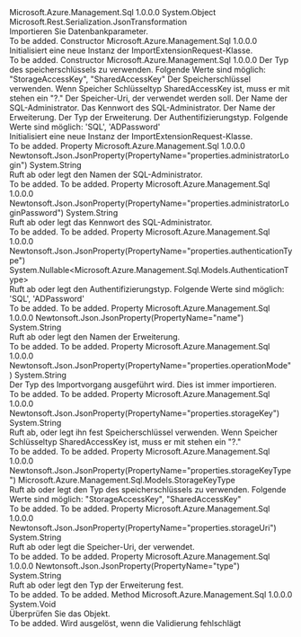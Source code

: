 <Type Name="ImportExtensionRequest" FullName="Microsoft.Azure.Management.Sql.Models.ImportExtensionRequest">
  <TypeSignature Language="C#" Value="public class ImportExtensionRequest" />
  <TypeSignature Language="ILAsm" Value=".class public auto ansi ImportExtensionRequest extends System.Object" />
  <TypeSignature Language="DocId" Value="T:Microsoft.Azure.Management.Sql.Models.ImportExtensionRequest" />
  <TypeSignature Language="VB.NET" Value="Public Class ImportExtensionRequest" />
  <TypeSignature Language="F#" Value="type ImportExtensionRequest = class" />
  <AssemblyInfo>
    <AssemblyName>Microsoft.Azure.Management.Sql</AssemblyName>
    <AssemblyVersion>1.0.0.0</AssemblyVersion>
  </AssemblyInfo>
  <Base>
    <BaseTypeName>System.Object</BaseTypeName>
  </Base>
  <Interfaces />
  <Attributes>
    <Attribute>
      <AttributeName>Microsoft.Rest.Serialization.JsonTransformation</AttributeName>
    </Attribute>
  </Attributes>
  <Docs>
    <summary>
            Importieren Sie Datenbankparameter.
            </summary>
    <remarks>To be added.</remarks>
  </Docs>
  <Members>
    <Member MemberName=".ctor">
      <MemberSignature Language="C#" Value="public ImportExtensionRequest ();" />
      <MemberSignature Language="ILAsm" Value=".method public hidebysig specialname rtspecialname instance void .ctor() cil managed" />
      <MemberSignature Language="DocId" Value="M:Microsoft.Azure.Management.Sql.Models.ImportExtensionRequest.#ctor" />
      <MemberSignature Language="VB.NET" Value="Public Sub New ()" />
      <MemberType>Constructor</MemberType>
      <AssemblyInfo>
        <AssemblyName>Microsoft.Azure.Management.Sql</AssemblyName>
        <AssemblyVersion>1.0.0.0</AssemblyVersion>
      </AssemblyInfo>
      <Parameters />
      <Docs>
        <summary>
            Initialisiert eine neue Instanz der ImportExtensionRequest-Klasse.
            </summary>
        <remarks>To be added.</remarks>
      </Docs>
    </Member>
    <Member MemberName=".ctor">
      <MemberSignature Language="C#" Value="public ImportExtensionRequest (Microsoft.Azure.Management.Sql.Models.StorageKeyType storageKeyType, string storageKey, string storageUri, string administratorLogin, string administratorLoginPassword, string name = null, string type = null, Nullable&lt;Microsoft.Azure.Management.Sql.Models.AuthenticationType&gt; authenticationType = null);" />
      <MemberSignature Language="ILAsm" Value=".method public hidebysig specialname rtspecialname instance void .ctor(valuetype Microsoft.Azure.Management.Sql.Models.StorageKeyType storageKeyType, string storageKey, string storageUri, string administratorLogin, string administratorLoginPassword, string name, string type, valuetype System.Nullable`1&lt;valuetype Microsoft.Azure.Management.Sql.Models.AuthenticationType&gt; authenticationType) cil managed" />
      <MemberSignature Language="DocId" Value="M:Microsoft.Azure.Management.Sql.Models.ImportExtensionRequest.#ctor(Microsoft.Azure.Management.Sql.Models.StorageKeyType,System.String,System.String,System.String,System.String,System.String,System.String,System.Nullable{Microsoft.Azure.Management.Sql.Models.AuthenticationType})" />
      <MemberSignature Language="F#" Value="new Microsoft.Azure.Management.Sql.Models.ImportExtensionRequest : Microsoft.Azure.Management.Sql.Models.StorageKeyType * string * string * string * string * string * string * Nullable&lt;Microsoft.Azure.Management.Sql.Models.AuthenticationType&gt; -&gt; Microsoft.Azure.Management.Sql.Models.ImportExtensionRequest" Usage="new Microsoft.Azure.Management.Sql.Models.ImportExtensionRequest (storageKeyType, storageKey, storageUri, administratorLogin, administratorLoginPassword, name, type, authenticationType)" />
      <MemberType>Constructor</MemberType>
      <AssemblyInfo>
        <AssemblyName>Microsoft.Azure.Management.Sql</AssemblyName>
        <AssemblyVersion>1.0.0.0</AssemblyVersion>
      </AssemblyInfo>
      <Parameters>
        <Parameter Name="storageKeyType" Type="Microsoft.Azure.Management.Sql.Models.StorageKeyType" />
        <Parameter Name="storageKey" Type="System.String" />
        <Parameter Name="storageUri" Type="System.String" />
        <Parameter Name="administratorLogin" Type="System.String" />
        <Parameter Name="administratorLoginPassword" Type="System.String" />
        <Parameter Name="name" Type="System.String" />
        <Parameter Name="type" Type="System.String" />
        <Parameter Name="authenticationType" Type="System.Nullable&lt;Microsoft.Azure.Management.Sql.Models.AuthenticationType&gt;" />
      </Parameters>
      <Docs>
        <param name="storageKeyType">Der Typ des speicherschlüssels zu verwenden.
            Folgende Werte sind möglich: "StorageAccessKey", "SharedAccessKey"</param>
        <param name="storageKey">Der Speicherschlüssel verwenden.  Wenn Speicher Schlüsseltyp SharedAccessKey ist, muss er mit stehen ein "?."</param>
        <param name="storageUri">Der Speicher-Uri, der verwendet werden soll.</param>
        <param name="administratorLogin">Der Name der SQL-Administrator.</param>
        <param name="administratorLoginPassword">Das Kennwort des SQL-Administrator.</param>
        <param name="name">Der Name der Erweiterung.</param>
        <param name="type">Der Typ der Erweiterung.</param>
        <param name="authenticationType">Der Authentifizierungstyp. Folgende Werte sind möglich: 'SQL', 'ADPassword'</param>
        <summary>
            Initialisiert eine neue Instanz der ImportExtensionRequest-Klasse.
            </summary>
        <remarks>To be added.</remarks>
      </Docs>
    </Member>
    <Member MemberName="AdministratorLogin">
      <MemberSignature Language="C#" Value="public string AdministratorLogin { get; set; }" />
      <MemberSignature Language="ILAsm" Value=".property instance string AdministratorLogin" />
      <MemberSignature Language="DocId" Value="P:Microsoft.Azure.Management.Sql.Models.ImportExtensionRequest.AdministratorLogin" />
      <MemberSignature Language="VB.NET" Value="Public Property AdministratorLogin As String" />
      <MemberSignature Language="F#" Value="member this.AdministratorLogin : string with get, set" Usage="Microsoft.Azure.Management.Sql.Models.ImportExtensionRequest.AdministratorLogin" />
      <MemberType>Property</MemberType>
      <AssemblyInfo>
        <AssemblyName>Microsoft.Azure.Management.Sql</AssemblyName>
        <AssemblyVersion>1.0.0.0</AssemblyVersion>
      </AssemblyInfo>
      <Attributes>
        <Attribute>
          <AttributeName>Newtonsoft.Json.JsonProperty(PropertyName="properties.administratorLogin")</AttributeName>
        </Attribute>
      </Attributes>
      <ReturnValue>
        <ReturnType>System.String</ReturnType>
      </ReturnValue>
      <Docs>
        <summary>
            Ruft ab oder legt den Namen der SQL-Administrator.
            </summary>
        <value>To be added.</value>
        <remarks>To be added.</remarks>
      </Docs>
    </Member>
    <Member MemberName="AdministratorLoginPassword">
      <MemberSignature Language="C#" Value="public string AdministratorLoginPassword { get; set; }" />
      <MemberSignature Language="ILAsm" Value=".property instance string AdministratorLoginPassword" />
      <MemberSignature Language="DocId" Value="P:Microsoft.Azure.Management.Sql.Models.ImportExtensionRequest.AdministratorLoginPassword" />
      <MemberSignature Language="VB.NET" Value="Public Property AdministratorLoginPassword As String" />
      <MemberSignature Language="F#" Value="member this.AdministratorLoginPassword : string with get, set" Usage="Microsoft.Azure.Management.Sql.Models.ImportExtensionRequest.AdministratorLoginPassword" />
      <MemberType>Property</MemberType>
      <AssemblyInfo>
        <AssemblyName>Microsoft.Azure.Management.Sql</AssemblyName>
        <AssemblyVersion>1.0.0.0</AssemblyVersion>
      </AssemblyInfo>
      <Attributes>
        <Attribute>
          <AttributeName>Newtonsoft.Json.JsonProperty(PropertyName="properties.administratorLoginPassword")</AttributeName>
        </Attribute>
      </Attributes>
      <ReturnValue>
        <ReturnType>System.String</ReturnType>
      </ReturnValue>
      <Docs>
        <summary>
            Ruft ab oder legt das Kennwort des SQL-Administrator.
            </summary>
        <value>To be added.</value>
        <remarks>To be added.</remarks>
      </Docs>
    </Member>
    <Member MemberName="AuthenticationType">
      <MemberSignature Language="C#" Value="public Nullable&lt;Microsoft.Azure.Management.Sql.Models.AuthenticationType&gt; AuthenticationType { get; set; }" />
      <MemberSignature Language="ILAsm" Value=".property instance valuetype System.Nullable`1&lt;valuetype Microsoft.Azure.Management.Sql.Models.AuthenticationType&gt; AuthenticationType" />
      <MemberSignature Language="DocId" Value="P:Microsoft.Azure.Management.Sql.Models.ImportExtensionRequest.AuthenticationType" />
      <MemberSignature Language="VB.NET" Value="Public Property AuthenticationType As Nullable(Of AuthenticationType)" />
      <MemberSignature Language="F#" Value="member this.AuthenticationType : Nullable&lt;Microsoft.Azure.Management.Sql.Models.AuthenticationType&gt; with get, set" Usage="Microsoft.Azure.Management.Sql.Models.ImportExtensionRequest.AuthenticationType" />
      <MemberType>Property</MemberType>
      <AssemblyInfo>
        <AssemblyName>Microsoft.Azure.Management.Sql</AssemblyName>
        <AssemblyVersion>1.0.0.0</AssemblyVersion>
      </AssemblyInfo>
      <Attributes>
        <Attribute>
          <AttributeName>Newtonsoft.Json.JsonProperty(PropertyName="properties.authenticationType")</AttributeName>
        </Attribute>
      </Attributes>
      <ReturnValue>
        <ReturnType>System.Nullable&lt;Microsoft.Azure.Management.Sql.Models.AuthenticationType&gt;</ReturnType>
      </ReturnValue>
      <Docs>
        <summary>
            Ruft ab oder legt den Authentifizierungstyp. Folgende Werte sind möglich: 'SQL', 'ADPassword'
            </summary>
        <value>To be added.</value>
        <remarks>To be added.</remarks>
      </Docs>
    </Member>
    <Member MemberName="Name">
      <MemberSignature Language="C#" Value="public string Name { get; set; }" />
      <MemberSignature Language="ILAsm" Value=".property instance string Name" />
      <MemberSignature Language="DocId" Value="P:Microsoft.Azure.Management.Sql.Models.ImportExtensionRequest.Name" />
      <MemberSignature Language="VB.NET" Value="Public Property Name As String" />
      <MemberSignature Language="F#" Value="member this.Name : string with get, set" Usage="Microsoft.Azure.Management.Sql.Models.ImportExtensionRequest.Name" />
      <MemberType>Property</MemberType>
      <AssemblyInfo>
        <AssemblyName>Microsoft.Azure.Management.Sql</AssemblyName>
        <AssemblyVersion>1.0.0.0</AssemblyVersion>
      </AssemblyInfo>
      <Attributes>
        <Attribute>
          <AttributeName>Newtonsoft.Json.JsonProperty(PropertyName="name")</AttributeName>
        </Attribute>
      </Attributes>
      <ReturnValue>
        <ReturnType>System.String</ReturnType>
      </ReturnValue>
      <Docs>
        <summary>
            Ruft ab oder legt den Namen der Erweiterung.
            </summary>
        <value>To be added.</value>
        <remarks>To be added.</remarks>
      </Docs>
    </Member>
    <Member MemberName="OperationMode">
      <MemberSignature Language="C#" Value="public static string OperationMode { get; }" />
      <MemberSignature Language="ILAsm" Value=".property string OperationMode" />
      <MemberSignature Language="DocId" Value="P:Microsoft.Azure.Management.Sql.Models.ImportExtensionRequest.OperationMode" />
      <MemberSignature Language="VB.NET" Value="Public Shared ReadOnly Property OperationMode As String" />
      <MemberSignature Language="F#" Value="member this.OperationMode : string" Usage="Microsoft.Azure.Management.Sql.Models.ImportExtensionRequest.OperationMode" />
      <MemberType>Property</MemberType>
      <AssemblyInfo>
        <AssemblyName>Microsoft.Azure.Management.Sql</AssemblyName>
        <AssemblyVersion>1.0.0.0</AssemblyVersion>
      </AssemblyInfo>
      <Attributes>
        <Attribute>
          <AttributeName>Newtonsoft.Json.JsonProperty(PropertyName="properties.operationMode")</AttributeName>
        </Attribute>
      </Attributes>
      <ReturnValue>
        <ReturnType>System.String</ReturnType>
      </ReturnValue>
      <Docs>
        <summary>
            Der Typ des Importvorgang ausgeführt wird. Dies ist immer importieren.
            </summary>
        <value>To be added.</value>
        <remarks>To be added.</remarks>
      </Docs>
    </Member>
    <Member MemberName="StorageKey">
      <MemberSignature Language="C#" Value="public string StorageKey { get; set; }" />
      <MemberSignature Language="ILAsm" Value=".property instance string StorageKey" />
      <MemberSignature Language="DocId" Value="P:Microsoft.Azure.Management.Sql.Models.ImportExtensionRequest.StorageKey" />
      <MemberSignature Language="VB.NET" Value="Public Property StorageKey As String" />
      <MemberSignature Language="F#" Value="member this.StorageKey : string with get, set" Usage="Microsoft.Azure.Management.Sql.Models.ImportExtensionRequest.StorageKey" />
      <MemberType>Property</MemberType>
      <AssemblyInfo>
        <AssemblyName>Microsoft.Azure.Management.Sql</AssemblyName>
        <AssemblyVersion>1.0.0.0</AssemblyVersion>
      </AssemblyInfo>
      <Attributes>
        <Attribute>
          <AttributeName>Newtonsoft.Json.JsonProperty(PropertyName="properties.storageKey")</AttributeName>
        </Attribute>
      </Attributes>
      <ReturnValue>
        <ReturnType>System.String</ReturnType>
      </ReturnValue>
      <Docs>
        <summary>
            Ruft ab, oder legt ihn fest Speicherschlüssel verwenden.  Wenn Speicher Schlüsseltyp SharedAccessKey ist, muss er mit stehen ein "?."
            </summary>
        <value>To be added.</value>
        <remarks>To be added.</remarks>
      </Docs>
    </Member>
    <Member MemberName="StorageKeyType">
      <MemberSignature Language="C#" Value="public Microsoft.Azure.Management.Sql.Models.StorageKeyType StorageKeyType { get; set; }" />
      <MemberSignature Language="ILAsm" Value=".property instance valuetype Microsoft.Azure.Management.Sql.Models.StorageKeyType StorageKeyType" />
      <MemberSignature Language="DocId" Value="P:Microsoft.Azure.Management.Sql.Models.ImportExtensionRequest.StorageKeyType" />
      <MemberSignature Language="VB.NET" Value="Public Property StorageKeyType As StorageKeyType" />
      <MemberSignature Language="F#" Value="member this.StorageKeyType : Microsoft.Azure.Management.Sql.Models.StorageKeyType with get, set" Usage="Microsoft.Azure.Management.Sql.Models.ImportExtensionRequest.StorageKeyType" />
      <MemberType>Property</MemberType>
      <AssemblyInfo>
        <AssemblyName>Microsoft.Azure.Management.Sql</AssemblyName>
        <AssemblyVersion>1.0.0.0</AssemblyVersion>
      </AssemblyInfo>
      <Attributes>
        <Attribute>
          <AttributeName>Newtonsoft.Json.JsonProperty(PropertyName="properties.storageKeyType")</AttributeName>
        </Attribute>
      </Attributes>
      <ReturnValue>
        <ReturnType>Microsoft.Azure.Management.Sql.Models.StorageKeyType</ReturnType>
      </ReturnValue>
      <Docs>
        <summary>
            Ruft ab oder legt den Typ des speicherschlüssels zu verwenden. Folgende Werte sind möglich: "StorageAccessKey", "SharedAccessKey"
            </summary>
        <value>To be added.</value>
        <remarks>To be added.</remarks>
      </Docs>
    </Member>
    <Member MemberName="StorageUri">
      <MemberSignature Language="C#" Value="public string StorageUri { get; set; }" />
      <MemberSignature Language="ILAsm" Value=".property instance string StorageUri" />
      <MemberSignature Language="DocId" Value="P:Microsoft.Azure.Management.Sql.Models.ImportExtensionRequest.StorageUri" />
      <MemberSignature Language="VB.NET" Value="Public Property StorageUri As String" />
      <MemberSignature Language="F#" Value="member this.StorageUri : string with get, set" Usage="Microsoft.Azure.Management.Sql.Models.ImportExtensionRequest.StorageUri" />
      <MemberType>Property</MemberType>
      <AssemblyInfo>
        <AssemblyName>Microsoft.Azure.Management.Sql</AssemblyName>
        <AssemblyVersion>1.0.0.0</AssemblyVersion>
      </AssemblyInfo>
      <Attributes>
        <Attribute>
          <AttributeName>Newtonsoft.Json.JsonProperty(PropertyName="properties.storageUri")</AttributeName>
        </Attribute>
      </Attributes>
      <ReturnValue>
        <ReturnType>System.String</ReturnType>
      </ReturnValue>
      <Docs>
        <summary>
            Ruft ab oder legt die Speicher-Uri, der verwendet.
            </summary>
        <value>To be added.</value>
        <remarks>To be added.</remarks>
      </Docs>
    </Member>
    <Member MemberName="Type">
      <MemberSignature Language="C#" Value="public string Type { get; set; }" />
      <MemberSignature Language="ILAsm" Value=".property instance string Type" />
      <MemberSignature Language="DocId" Value="P:Microsoft.Azure.Management.Sql.Models.ImportExtensionRequest.Type" />
      <MemberSignature Language="VB.NET" Value="Public Property Type As String" />
      <MemberSignature Language="F#" Value="member this.Type : string with get, set" Usage="Microsoft.Azure.Management.Sql.Models.ImportExtensionRequest.Type" />
      <MemberType>Property</MemberType>
      <AssemblyInfo>
        <AssemblyName>Microsoft.Azure.Management.Sql</AssemblyName>
        <AssemblyVersion>1.0.0.0</AssemblyVersion>
      </AssemblyInfo>
      <Attributes>
        <Attribute>
          <AttributeName>Newtonsoft.Json.JsonProperty(PropertyName="type")</AttributeName>
        </Attribute>
      </Attributes>
      <ReturnValue>
        <ReturnType>System.String</ReturnType>
      </ReturnValue>
      <Docs>
        <summary>
            Ruft ab oder legt den Typ der Erweiterung fest.
            </summary>
        <value>To be added.</value>
        <remarks>To be added.</remarks>
      </Docs>
    </Member>
    <Member MemberName="Validate">
      <MemberSignature Language="C#" Value="public virtual void Validate ();" />
      <MemberSignature Language="ILAsm" Value=".method public hidebysig newslot virtual instance void Validate() cil managed" />
      <MemberSignature Language="DocId" Value="M:Microsoft.Azure.Management.Sql.Models.ImportExtensionRequest.Validate" />
      <MemberSignature Language="VB.NET" Value="Public Overridable Sub Validate ()" />
      <MemberSignature Language="F#" Value="abstract member Validate : unit -&gt; unit&#xA;override this.Validate : unit -&gt; unit" Usage="importExtensionRequest.Validate " />
      <MemberType>Method</MemberType>
      <AssemblyInfo>
        <AssemblyName>Microsoft.Azure.Management.Sql</AssemblyName>
        <AssemblyVersion>1.0.0.0</AssemblyVersion>
      </AssemblyInfo>
      <ReturnValue>
        <ReturnType>System.Void</ReturnType>
      </ReturnValue>
      <Parameters />
      <Docs>
        <summary>
            Überprüfen Sie das Objekt.
            </summary>
        <remarks>To be added.</remarks>
        <exception cref="T:Microsoft.Rest.ValidationException">
            Wird ausgelöst, wenn die Validierung fehlschlägt
            </exception>
      </Docs>
    </Member>
  </Members>
</Type>